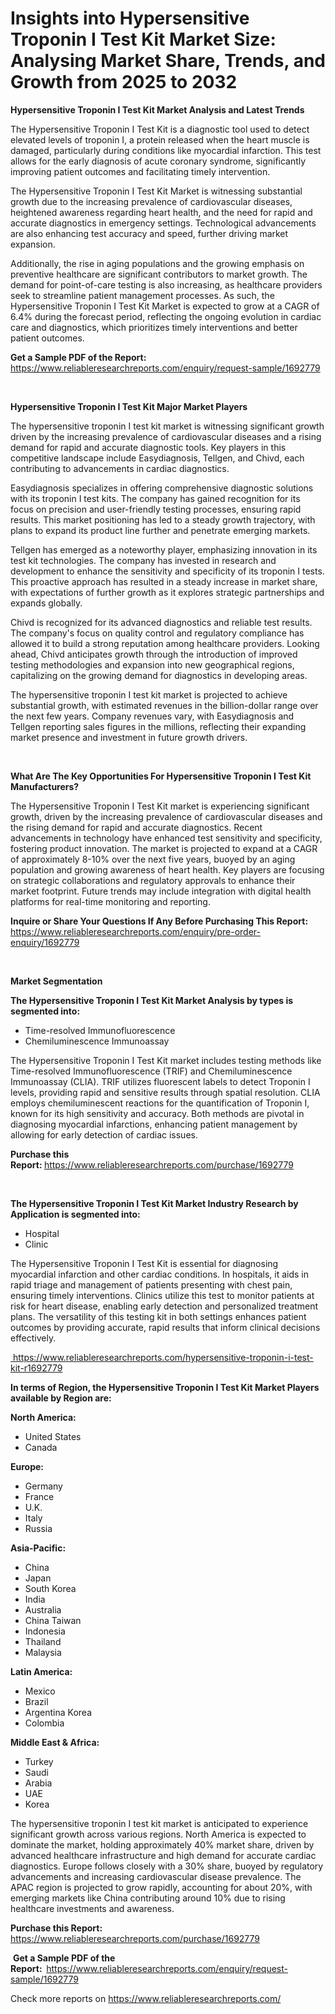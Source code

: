 <p><h1>Insights into Hypersensitive Troponin I Test Kit Market Size: Analysing Market Share, Trends, and Growth from 2025 to 2032</h1></p><p><strong>Hypersensitive Troponin I Test Kit Market Analysis and Latest Trends</strong></p>
<p><p>The Hypersensitive Troponin I Test Kit is a diagnostic tool used to detect elevated levels of troponin I, a protein released when the heart muscle is damaged, particularly during conditions like myocardial infarction. This test allows for the early diagnosis of acute coronary syndrome, significantly improving patient outcomes and facilitating timely intervention.</p><p>The Hypersensitive Troponin I Test Kit Market is witnessing substantial growth due to the increasing prevalence of cardiovascular diseases, heightened awareness regarding heart health, and the need for rapid and accurate diagnostics in emergency settings. Technological advancements are also enhancing test accuracy and speed, further driving market expansion. </p><p>Additionally, the rise in aging populations and the growing emphasis on preventive healthcare are significant contributors to market growth. The demand for point-of-care testing is also increasing, as healthcare providers seek to streamline patient management processes. As such, the Hypersensitive Troponin I Test Kit Market is expected to grow at a CAGR of 6.4% during the forecast period, reflecting the ongoing evolution in cardiac care and diagnostics, which prioritizes timely interventions and better patient outcomes.</p></p>
<p><strong>Get a Sample PDF of the Report:&nbsp;</strong> <a href="https://www.reliableresearchreports.com/enquiry/request-sample/1692779?utm_campaign=3362&utm_medium=2&utm_source=Github&utm_content=ia&utm_term=27032025&utm_id=hypersensitive-troponin-i-test-kit">https://www.reliableresearchreports.com/enquiry/request-sample/1692779</a></p>
<p>&nbsp;</p>
<p><strong>Hypersensitive Troponin I Test Kit Major Market Players</strong></p>
<p><p>The hypersensitive troponin I test kit market is witnessing significant growth driven by the increasing prevalence of cardiovascular diseases and a rising demand for rapid and accurate diagnostic tools. Key players in this competitive landscape include Easydiagnosis, Tellgen, and Chivd, each contributing to advancements in cardiac diagnostics.</p><p>Easydiagnosis specializes in offering comprehensive diagnostic solutions with its troponin I test kits. The company has gained recognition for its focus on precision and user-friendly testing processes, ensuring rapid results. This market positioning has led to a steady growth trajectory, with plans to expand its product line further and penetrate emerging markets.</p><p>Tellgen has emerged as a noteworthy player, emphasizing innovation in its test kit technologies. The company has invested in research and development to enhance the sensitivity and specificity of its troponin I tests. This proactive approach has resulted in a steady increase in market share, with expectations of further growth as it explores strategic partnerships and expands globally.</p><p>Chivd is recognized for its advanced diagnostics and reliable test results. The company's focus on quality control and regulatory compliance has allowed it to build a strong reputation among healthcare providers. Looking ahead, Chivd anticipates growth through the introduction of improved testing methodologies and expansion into new geographical regions, capitalizing on the growing demand for diagnostics in developing areas.</p><p>The hypersensitive troponin I test kit market is projected to achieve substantial growth, with estimated revenues in the billion-dollar range over the next few years. Company revenues vary, with Easydiagnosis and Tellgen reporting sales figures in the millions, reflecting their expanding market presence and investment in future growth drivers.</p></p>
<p>&nbsp;</p>
<p><strong>What Are The Key Opportunities For Hypersensitive Troponin I Test Kit Manufacturers?</strong></p>
<p><p>The Hypersensitive Troponin I Test Kit market is experiencing significant growth, driven by the increasing prevalence of cardiovascular diseases and the rising demand for rapid and accurate diagnostics. Recent advancements in technology have enhanced test sensitivity and specificity, fostering product innovation. The market is projected to expand at a CAGR of approximately 8-10% over the next five years, buoyed by an aging population and growing awareness of heart health. Key players are focusing on strategic collaborations and regulatory approvals to enhance their market footprint. Future trends may include integration with digital health platforms for real-time monitoring and reporting.</p></p>
<p><strong>Inquire or Share Your Questions If Any Before Purchasing This Report:</strong> <a href="https://www.reliableresearchreports.com/enquiry/pre-order-enquiry/1692779?utm_campaign=3362&utm_medium=2&utm_source=Github&utm_content=ia&utm_term=27032025&utm_id=hypersensitive-troponin-i-test-kit">https://www.reliableresearchreports.com/enquiry/pre-order-enquiry/1692779</a></p>
<p>&nbsp;</p>
<p><strong>Market Segmentation</strong></p>
<p><strong>The Hypersensitive Troponin I Test Kit Market Analysis by types is segmented into:</strong></p>
<p><ul><li>Time-resolved Immunofluorescence</li><li>Chemiluminescence Immunoassay</li></ul></p>
<p><p>The Hypersensitive Troponin I Test Kit market includes testing methods like Time-resolved Immunofluorescence (TRIF) and Chemiluminescence Immunoassay (CLIA). TRIF utilizes fluorescent labels to detect Troponin I levels, providing rapid and sensitive results through spatial resolution. CLIA employs chemiluminescent reactions for the quantification of Troponin I, known for its high sensitivity and accuracy. Both methods are pivotal in diagnosing myocardial infarctions, enhancing patient management by allowing for early detection of cardiac issues.</p></p>
<p><strong>Purchase this Report:&nbsp;</strong><a href="https://www.reliableresearchreports.com/purchase/1692779?utm_campaign=3362&utm_medium=2&utm_source=Github&utm_content=ia&utm_term=27032025&utm_id=hypersensitive-troponin-i-test-kit">https://www.reliableresearchreports.com/purchase/1692779</a></p>
<p>&nbsp;</p>
<p><strong>The Hypersensitive Troponin I Test Kit Market Industry Research by Application is segmented into:</strong></p>
<p><ul><li>Hospital</li><li>Clinic</li></ul></p>
<p><p>The Hypersensitive Troponin I Test Kit is essential for diagnosing myocardial infarction and other cardiac conditions. In hospitals, it aids in rapid triage and management of patients presenting with chest pain, ensuring timely interventions. Clinics utilize this test to monitor patients at risk for heart disease, enabling early detection and personalized treatment plans. The versatility of this testing kit in both settings enhances patient outcomes by providing accurate, rapid results that inform clinical decisions effectively.</p></p>
<p><a href="https://www.reliableresearchreports.com/hypersensitive-troponin-i-test-kit-r1692779?utm_campaign=3362&utm_medium=2&utm_source=Github&utm_content=ia&utm_term=27032025&utm_id=hypersensitive-troponin-i-test-kit">&nbsp;https://www.reliableresearchreports.com/hypersensitive-troponin-i-test-kit-r1692779</a></p>
<p><strong>In terms of Region, the Hypersensitive Troponin I Test Kit Market Players available by Region are:</strong></p>
<p>
    <p> <strong> North America: </strong>
        <ul>
            <li>United States</li>
            <li>Canada</li>
        </ul>
        </p> 
    <p> <strong> Europe: </strong>
        <ul>
            <li>Germany</li>
            <li>France</li>
            <li>U.K.</li>
            <li>Italy</li>
            <li>Russia</li>
        </ul>
        </p> 
    <p> <strong> Asia-Pacific: </strong>
        <ul>
            <li>China</li>
            <li>Japan</li>
            <li>South Korea</li>
            <li>India</li>
            <li>Australia</li>
            <li>China Taiwan</li>
            <li>Indonesia</li>
            <li>Thailand</li>
            <li>Malaysia</li>
        </ul>
        </p> 
    <p> <strong> Latin America: </strong>
        <ul>
            <li>Mexico</li>
            <li>Brazil</li>
            <li>Argentina Korea</li>
            <li>Colombia</li>
        </ul>
        </p> 
    <p> <strong> Middle East & Africa: </strong>
        <ul>
            <li>Turkey</li>
            <li>Saudi</li>
            <li>Arabia</li>
            <li>UAE</li>
            <li>Korea</li>
        </ul>
    </p>
    </p>
<p><p>The hypersensitive troponin I test kit market is anticipated to experience significant growth across various regions. North America is expected to dominate the market, holding approximately 40% market share, driven by advanced healthcare infrastructure and high demand for accurate cardiac diagnostics. Europe follows closely with a 30% share, buoyed by regulatory advancements and increasing cardiovascular disease prevalence. The APAC region is projected to grow rapidly, accounting for about 20%, with emerging markets like China contributing around 10% due to rising healthcare investments and awareness.</p></p>
<p><strong>Purchase this Report: </strong><a href="https://www.reliableresearchreports.com/purchase/1692779?utm_campaign=3362&utm_medium=2&utm_source=Github&utm_content=ia&utm_term=27032025&utm_id=hypersensitive-troponin-i-test-kit">https://www.reliableresearchreports.com/purchase/1692779</a></p>
<p>&nbsp;<strong>Get a Sample PDF of the Report:&nbsp;&nbsp;</strong><a href="https://www.reliableresearchreports.com/enquiry/request-sample/1692779?utm_campaign=3362&utm_medium=2&utm_source=Github&utm_content=ia&utm_term=27032025&utm_id=hypersensitive-troponin-i-test-kit">https://www.reliableresearchreports.com/enquiry/request-sample/1692779</a></p>
<p><strong></strong></p>
<p>Check more reports on <a href="https://www.reliableresearchreports.com/?utm_campaign=3362&utm_medium=2&utm_source=Github&utm_content=ia&utm_term=27032025&utm_id=hypersensitive-troponin-i-test-kit">https://www.reliableresearchreports.com/</a></p>